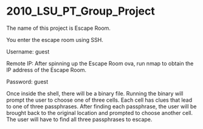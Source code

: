 # 2010_LSU_PT_Group_Project

The name of this project is Escape Room.

You enter the escape room using SSH.

Username: guest

Remote IP: After spinning up the Escape Room ova, run nmap to obtain the IP address of the Escape Room.

Password: guest

Once inside the shell, there will be a binary file.
Running the binary will prompt the user to choose one of three cells.
Each cell has clues that lead to one of three passphrases.
After finding each passphrase, the user will be brought back to the original location and prompted to choose another cell.
The user will have to find all three passphrases to escape.


